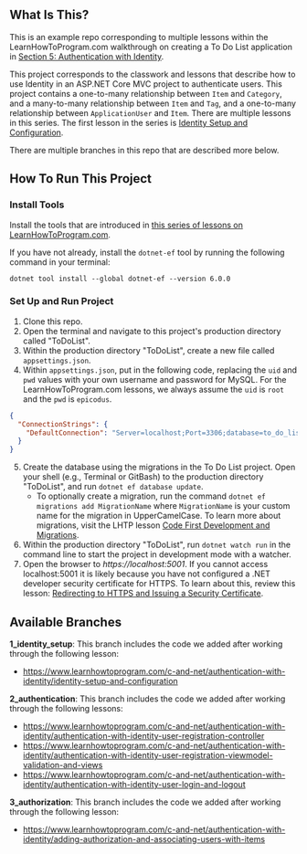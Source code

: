 ## What Is This?

This is an example repo corresponding to multiple lessons within the LearnHowToProgram.com walkthrough on creating a To Do List application in [Section 5: Authentication with Identity](https://www.learnhowtoprogram.com/c-and-net/authentication-with-identity).

This project corresponds to the classwork and lessons that describe how to use Identity in an ASP.NET Core MVC project to authenticate users. This project contains a one-to-many relationship between `Item` and `Category`, and a many-to-many relationship between `Item` and `Tag`, and a one-to-many relationship between `ApplicationUser` and `Item`. There are multiple lessons in this series. The first lesson in the series is [Identity Setup and Configuration](https://www.learnhowtoprogram.com/c-and-net/authentication-with-identity/identity-setup-and-configuration).

There are multiple branches in this repo that are described more below.

## How To Run This Project

### Install Tools

Install the tools that are introduced in [this series of lessons on LearnHowToProgram.com](https://www.learnhowtoprogram.com/c-and-net/getting-started-with-c).

If you have not already, install the `dotnet-ef` tool by running the following command in your terminal:

```
dotnet tool install --global dotnet-ef --version 6.0.0
```

### Set Up and Run Project

1. Clone this repo.
2. Open the terminal and navigate to this project's production directory called "ToDoList".
3. Within the production directory "ToDoList", create a new file called `appsettings.json`.
4. Within `appsettings.json`, put in the following code, replacing the `uid` and `pwd` values with your own username and password for MySQL. For the LearnHowToProgram.com lessons, we always assume the `uid` is `root` and the `pwd` is `epicodus`.

```json
{
  "ConnectionStrings": {
    "DefaultConnection": "Server=localhost;Port=3306;database=to_do_list_with_auth;uid=root;pwd=epicodus;"
  }
}
```

5. Create the database using the migrations in the To Do List project. Open your shell (e.g., Terminal or GitBash) to the production directory "ToDoList", and run `dotnet ef database update`. 
    - To optionally create a migration, run the command `dotnet ef migrations add MigrationName` where `MigrationName` is your custom name for the migration in UpperCamelCase. To learn more about migrations, visit the LHTP lesson [Code First Development and Migrations](https://www.learnhowtoprogram.com/c-and-net-part-time/many-to-many-relationships/code-first-development-and-migrations).
6. Within the production directory "ToDoList", run `dotnet watch run` in the command line to start the project in development mode with a watcher.
4. Open the browser to _https://localhost:5001_. If you cannot access localhost:5001 it is likely because you have not configured a .NET developer security certificate for HTTPS. To learn about this, review this lesson: [Redirecting to HTTPS and Issuing a Security Certificate](https://www.learnhowtoprogram.com/lessons/redirecting-to-https-and-issuing-a-security-certificate).

## Available Branches

**1_identity_setup**: This branch includes the code we added after working through the following lesson:

- https://www.learnhowtoprogram.com/c-and-net/authentication-with-identity/identity-setup-and-configuration

**2_authentication**: This branch includes the code we added after working through the following lessons:   

- https://www.learnhowtoprogram.com/c-and-net/authentication-with-identity/authentication-with-identity-user-registration-controller
- https://www.learnhowtoprogram.com/c-and-net/authentication-with-identity/authentication-with-identity-user-registration-viewmodel-validation-and-views
- https://www.learnhowtoprogram.com/c-and-net/authentication-with-identity/authentication-with-identity-user-login-and-logout

**3_authorization**: This branch includes the code we added after working through the following lesson:

- https://www.learnhowtoprogram.com/c-and-net/authentication-with-identity/adding-authorization-and-associating-users-with-items